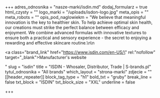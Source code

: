 +++
adres_odnosnika = "nasze-marki/isdin.md"
dodaj_formularz = true
html_czysty = ""
logo_marki = "/uploads/isdon-logo.jpg"
meta_opis = ""
meta_robots = ""
opis_pod_naglowiekm = "We believe that meaningful innovation is the key to healthier skin. To help achieve optimal skin health, our creations must strike the perfect balance between efficacy and enjoyment. We combine advanced formulas with innovative textures to ensure both a practical and sensory experience - the secret to enjoying a rewarding and effective skincare routine.\n\n    <p><a class=\"brand_link\" href=\"https://www.isdin.com/en-US/\" rel:\"nofollow\" target=\"_blank\">Manufacturer's website</a></p>"
slug = "isdin"
title = "ISDIN - Whosaler, Distributor, Trade | S-brands.pl"
tytul_odnosnika = "All brands"
which_layout = "strona-marki"
zdjecie = ""
[[header_repeater]]
block_tag_type = "h1"
bold_txt = "gruby"
break_line = false
txt_block = "ISDIN"
txt_block_size = "XXL"
underline = false

+++
